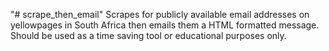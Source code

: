 "# scrape_then_email"
Scrapes for publicly available email addresses on yellowpages in South Africa then emails them a HTML formatted message. 
Should be used as a time saving tool or educational purposes only.




